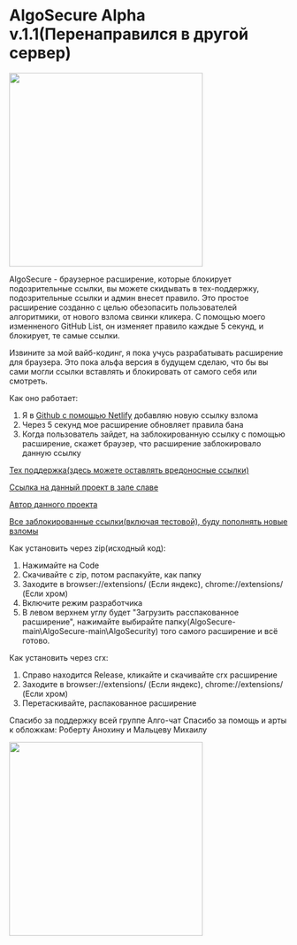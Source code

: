 # AlgoSecure Alpha v.1.1(Перенаправился в другой сервер)

<img src="https://github.com/user-attachments/assets/81fbc30f-1554-4233-81b4-b3973f37cb68" width="350" />


AlgoSecure - браузерное расширение, которые блокирует подозрительные ссылки, вы можете скидывать в тех-поддержку, подозрительные ссылки и админ внесет правило.
Это простое расширение созданно с целью обезопасить пользователей алгоритмики, от нового взлома свинки кликера. С помощью моего изменненого GitHub List,
он изменяет правило каждые 5 секунд, и блокирует, те самые ссылки.

Извините за мой вайб-кодинг, я пока учусь разрабатывать расширение для браузера. Это пока альфа версия в будущем сделаю, что бы вы сами могли ссылки вставлять и блокировать от самого себя или смотреть.

Как оно работает:
1. Я в <a href="https://jsonalgosecure.netlify.app/rules.json" target="_blank">Github с помощью Netlify</a> добавляю новую ссылку взлома
2. Через 5 секунд мое расширение обновляет правила бана
3. Когда пользователь зайдет, на заблокированную ссылку с помощью расширение, скажет браузер, что расширение заблокировало данную ссылку
  
<a href="https://learn.algoritmika.org/community?projectId=58259493" target="_blank">Тех поддержка(здесь можете оставлять вредоносные ссылки)</a> 

<a href="https://learn.algoritmika.org/community?projectId=58259517" target="_blank">Ссылка на данный проект в зале славе</a> 

<a href="https://learn.algoritmika.org/student-profile?profileId=70069026" target="_blank">Автор данного проекта</a> 

<a href="https://jsonalgosecure.netlify.app/rules.json" target="_blank">Все заблокированные ссылки(включая тестовой), буду пополнять новые взломы</a> 

Как установить через zip(исходный код):
1. Нажимайте на Code
2. Скачивайте с zip, потом распакуйте, как папку
3. Заходите в browser://extensions/ (Если яндекс), chrome://extensions/ (Если хром)
4. Включите режим разработчика
5. В левом верхнем углу будет "Загрузить расспакованное расширение", нажимайте выбирайте папку(AlgoSecure-main\AlgoSecure-main\AlgoSecurity) того самого расширение и всё готово.

Как установить через crx:
1. Справо находится Release, кликайте и скачивайте crx расширение
2. Заходите в browser://extensions/ (Если яндекс), chrome://extensions/ (Если хром)
3. Перетаскивайте, распакованное расширение

Спасибо за поддержку всей группе Алго-чат
Спасибо за помощь и арты к обложкам: Роберту Анохину и Мальцеву Михаилу

<img src="https://github.com/user-attachments/assets/fba4aacb-a87f-4aaa-84b5-bf9f7f1d19fb" width="350" />
